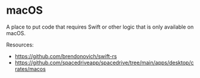 # macOS

A place to put code that requires Swift or other logic that is only available on macOS.

Resources:

- https://github.com/brendonovich/swift-rs
- https://github.com/spacedriveapp/spacedrive/tree/main/apps/desktop/crates/macos
